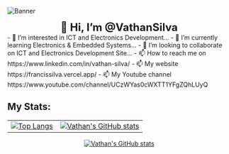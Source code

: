 ![Banner](https://media.licdn.com/dms/image/D5616AQHL3odx-FtvSQ/profile-displaybackgroundimage-shrink_350_1400/0/1715419805770?e=1722470400&v=beta&t=gjG-bK6q4zlNfGWozrbDb7nfT4Gm9CO12zHQBFDgMMg)

<!DOCTYPE html>
<html>
<head>
  <style>
    .greeting {
      text-align: center;
      font-size: 24px;
      font-weight: bold;
    }
  </style>
</head>
<body>
  <div class="greeting">👋 Hi, I’m @VathanSilva</div>
</body>
</html>
- 👀 I’m interested in ICT and Electronics Development...
- 🌱 I’m currently learning Electronics & Embedded Systems...
- 💞️ I’m looking to collaborate on ICT and Electronics Development Site...
- 📫 How to reach me on https://www.linkedin.com/in/vathan-silva/
- 📫 My website https://francissilva.vercel.app/
- 📫 My Youtube channel https://www.youtube.com/channel/UCzWYas0cWXTT1YFgZQhLUyQ



## My Stats:

<table>
  <tr>
    <td><a href="https://github.com/vathansilva/README.md">
      <img src="https://github-readme-stats.vercel.app/api/top-langs/?username=vathansilva&layout=donut&theme=ambient_gradient" alt="Top Langs" />
    </a></td>
   <td><a href="https://github.com/vathansilva/README.md">
      <img src="https://github-readme-stats.vercel.app/api?username=vathansilva&show_icons=true&theme=ambient_gradient&rank_icon=github" alt="Vathan's GitHub stats" />
    </a></td>
  </tr>
</table>

  <div style="display: flex; justify-content: center;">
    <a href="https://github.com/vathansilva/README.md">
      <img src="https://streak-stats.demolab.com/?user=vathansilva&theme=ambient_gradient" alt="Vathan's GitHub stats" />
    </a>
  </div>


<!---
VathanSilva/VathanSilva is a ✨ special ✨ repository because its `README.md` (this file) appears on your GitHub profile.
You can click the Preview link to take a look at your changes.
--->
